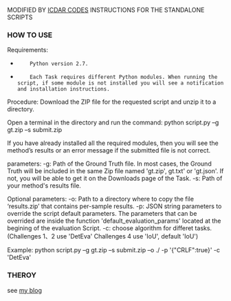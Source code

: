 MODIFIED BY [ICDAR CODES](http://rrc.cvc.uab.es/?com=introduction)
INSTRUCTIONS FOR THE STANDALONE SCRIPTS

### HOW TO USE
Requirements:
-         Python version 2.7.
-         Each Task requires different Python modules. When running the script, if some module is not installed you will see a notification and installation instructions.
 
Procedure:
Download the ZIP file for the requested script and unzip it to a directory.
 
Open a terminal in the directory and run the command:
python script.py –g gt.zip –s submit.zip
 
If you have already installed all the required modules, then you will see the method’s results or an error message if the submitted file is not correct.
 
parameters:
-g: Path of the Ground Truth file. In most cases, the Ground Truth will be included in the same Zip file named 'gt.zip', gt.txt' or 'gt.json'. If not, you will be able to get it on the Downloads page of the Task.
-s: Path of your method's results file.
 
Optional parameters:
-o: Path to a directory where to copy the file ‘results.zip’ that contains per-sample results.
-p: JSON string parameters to override the script default parameters. The parameters that can be overrided are inside the function 'default_evaluation_params' located at the begining of the evaluation Script.
-c: choose algorithm for differet tasks.(Challenges 1、2 use 'DetEva' Challenges 4 use 'IoU', default 'IoU')
 
Example: python script.py –g gt.zip –s submit.zip –o ./ -p  '{\"CRLF\":true}' -c 'DetEva'


### THEROY
see [my blog](https://blog.csdn.net/liuxiaoheng1992/article/details/82632594)
